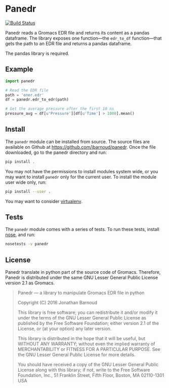Panedr
======

[![Build Status](https://travis-ci.org/jbarnoud/panedr.svg)](https://travis-ci.org/jbarnoud/panedr)

Panedr reads a Gromacs EDR file and returns its content as a pandas dataframe. The library exposes one function—the `edr_to_df` function—that gets the path to an EDR file and returns a pandas dataframe.

The pandas library is required.

Example
-------

```python
import panedr

# Read the EDR file
path = 'ener.edr'
df = panedr.edr_to_edr(path)

# Get the average pressure after the first 10 ns
pressure_avg = df[u'Pressure'][df[u'Time'] > 1000].mean()
```

Install
-------

The ``panedr`` module can be installed from source. The source files are available on Github at https://github.com/jbarnoud/panedr. Once the file downloaded, go to the panedr directory and run:

```bash
pip install .
```

You may not have the permissions to install modules system wide, or you may want to install ``panedr`` only for the current user. To install the module user wide only, run:

```bash
pip install --user .
```

You may want to consider [virtualenv](http://docs.python-guide.org/en/latest/dev/virtualenvs/).

Tests
-----

The `panedr` module comes with a series of tests. To run these tests, install [nose](https://nose.readthedocs.org/en/latest/), and run:

```bash
nosetests -v panedr
```

License
-------

Panedr translate in python part of the source code of Gromacs. Therefore, Panedr is distributed under the same GNU Lesser General Public License version 2.1 as Gromacs.

> Panedr — a library to manipulate Gromacs EDR file in python
>
> Copyright (C) 2016  Jonathan Barnoud
> 
> This library is free software; you can redistribute it and/or
> modify it under the terms of the GNU Lesser General Public
> License as published by the Free Software Foundation; either
> version 2.1 of the License, or (at your option) any later version.
> 
> This library is distributed in the hope that it will be useful,
> but WITHOUT ANY WARRANTY; without even the implied warranty of
> MERCHANTABILITY or FITNESS FOR A PARTICULAR PURPOSE.  See the GNU
> Lesser General Public License for more details.
> 
> You should have received a copy of the GNU Lesser General Public
> License along with this library; if not, write to the Free Software
> Foundation, Inc., 51 Franklin Street, Fifth Floor, Boston, MA  02110-1301  USA
